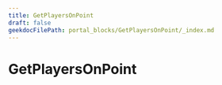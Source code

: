 ```yaml
---
title: GetPlayersOnPoint
draft: false
geekdocFilePath: portal_blocks/GetPlayersOnPoint/_index.md
---
```

# GetPlayersOnPoint